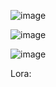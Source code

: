 

![image](https://github.com/user-attachments/assets/cae63ebd-e51d-44e9-8132-ff443789466f)


![image](https://github.com/user-attachments/assets/f660a78d-f24c-43bb-8db0-650608bec62d)


![image](https://github.com/user-attachments/assets/5719935d-6a84-4f6d-aee4-a43303463a9d)

Lora:





